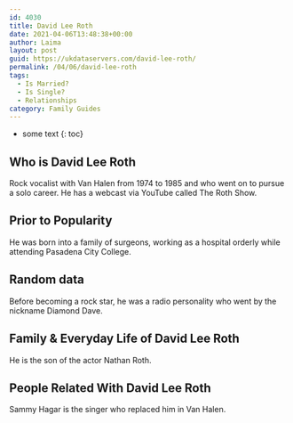 ```yaml
---
id: 4030
title: David Lee Roth
date: 2021-04-06T13:48:38+00:00
author: Laima
layout: post
guid: https://ukdataservers.com/david-lee-roth/
permalink: /04/06/david-lee-roth
tags:
  - Is Married?
  - Is Single?
  - Relationships
category: Family Guides
---
```


* some text
{: toc}


## Who is David Lee Roth
                  
                  
                  
Rock vocalist with Van Halen from 1974 to 1985 and who went on to pursue a solo career. He has a webcast via YouTube called The Roth Show.
                  
              
            
              
            
                
                
                
## Prior to Popularity
                  
                  
                  
He was born into a family of surgeons, working as a hospital orderly while attending Pasadena City College.
                  
              
            
              
            
                
                
                
## Random data
                  
                  
                  
Before becoming a rock star, he was a radio personality who went by the nickname Diamond Dave.
                  
              
            
              
            
                
                
                
## Family & Everyday Life of David Lee Roth
                  
                  
                  
He is the son of the actor Nathan Roth.
                  
              
            
              
            
                
                
                
## People Related With David Lee Roth
                  
                  
                  
Sammy Hagar is the singer who replaced him in Van Halen.
                  
              
            
              
            
                
              
            
              
              
            
            
              
            
          
          
          